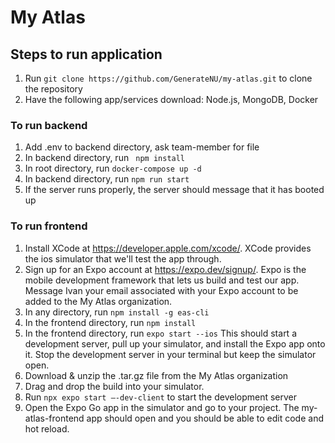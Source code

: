 # My Atlas

## Steps to run application ##
1. Run ``` git clone https://github.com/GenerateNU/my-atlas.git ``` to clone the repository
2. Have the following app/services download: Node.js, MongoDB, Docker
### To run backend
1. Add .env to backend directory, ask team-member for file
2. In backend directory, run ``` npm install```
3. In root directory, run ``` docker-compose up -d ```
4. In backend directory, run ``` npm run start ```
5. If the server runs properly, the server should message that it has booted up
### To run frontend
1. Install XCode at https://developer.apple.com/xcode/. XCode provides the ios simulator that we'll test the app through.
2. Sign up for an Expo account at https://expo.dev/signup/. Expo is the mobile development framework that lets us build and test our app. Message Ivan your email associated with your Expo account to be added to the My Atlas organization.
3. In any directory, run ``` npm install -g eas-cli ```
4. In the frontend directory, run ``` npm install ```
5. In the frontend directory, run ``` expo start --ios ``` This should start a development server, pull up your simulator, and install the Expo app onto it. Stop the development server in your terminal but keep the simulator open.
6. Download & unzip the .tar.gz file from the My Atlas organization
7. Drag and drop the build into your simulator.
8. Run ``` npx expo start —-dev-client ``` to start the development server
9. Open the Expo Go app in the simulator and go to your project. The my-atlas-frontend app should open and you should be able to edit code and hot reload.
